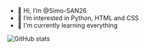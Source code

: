 - 👋 Hi, I’m @Simo-SAN26
- 👀 I’m interested in Python, HTML and CSS
- 🌱 I'm currently learning everything

![GitHub stats](https://github-readme-stats.vercel.app/api?username=Simo-SAN26&theme=dark)

